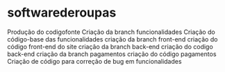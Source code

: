 # softwarederoupas
Produção do codigofonte
Criação da branch funcionalidades
Criação do código-base das funcionalidades
    criação da branch front-end
     criação do código front-end do site
    criação da branch back-end
     criação do codigo back-end
    criação da branch pagamentos
     criação do código pagamentos
Criação de código para correção de bug em funcionalidades



